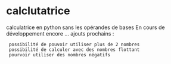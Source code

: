 # calclutatrice
calculatrice en python sans les opérandes de bases
En cours de développement encore ...
 ajouts prochains :
 ```
  possibilité de pouvoir utiliser plus de 2 nombres
  possibilité de calculer avec des nombres flottant
  pourvoir utiliser des nombres négatifs
```
